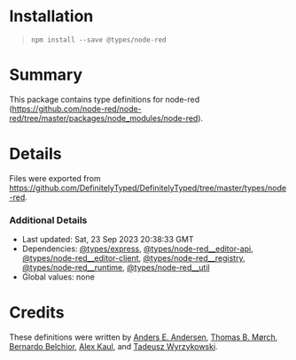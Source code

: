# Installation
> `npm install --save @types/node-red`

# Summary
This package contains type definitions for node-red (https://github.com/node-red/node-red/tree/master/packages/node_modules/node-red).

# Details
Files were exported from https://github.com/DefinitelyTyped/DefinitelyTyped/tree/master/types/node-red.

### Additional Details
 * Last updated: Sat, 23 Sep 2023 20:38:33 GMT
 * Dependencies: [@types/express](https://npmjs.com/package/@types/express), [@types/node-red__editor-api](https://npmjs.com/package/@types/node-red__editor-api), [@types/node-red__editor-client](https://npmjs.com/package/@types/node-red__editor-client), [@types/node-red__registry](https://npmjs.com/package/@types/node-red__registry), [@types/node-red__runtime](https://npmjs.com/package/@types/node-red__runtime), [@types/node-red__util](https://npmjs.com/package/@types/node-red__util)
 * Global values: none

# Credits
These definitions were written by [Anders E. Andersen](https://github.com/andersea), [Thomas B. Mørch](https://github.com/tbowmo), [Bernardo Belchior](https://github.com/bernardobelchior), [Alex Kaul](https://github.com/alexk111), and [Tadeusz Wyrzykowski](https://github.com/Shaquu).
